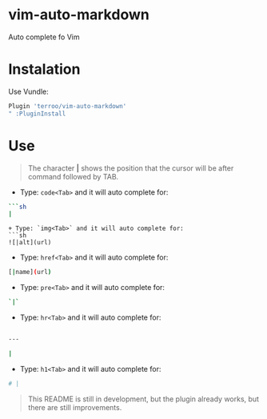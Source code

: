 # vim-auto-markdown
Auto complete fo Vim

# Instalation
Use Vundle:
```sh
Plugin 'terroo/vim-auto-markdown'
" :PluginInstall
```
# Use
> The character **|** shows the position that the cursor will be after command followed by TAB.

+ Type: `code<Tab>` and it will auto complete for:
```sh
```sh
|
``` 

```
+ Type: `img<Tab>` and it will auto complete for:
```sh
![|alt](url)
```
+ Type: `href<Tab>` and it will auto complete for:
```sh
[|name](url)
```
+ Type: `pre<Tab>` and it will auto complete for:
```sh
`|`
```
+ Type: `hr<Tab>` and it will auto complete for:
```sh

---

|
```
+ Type: `h1<Tab>` and it will auto complete for:
```sh
# |
```

> This README is still in development, but the plugin already works, but there are still improvements.
